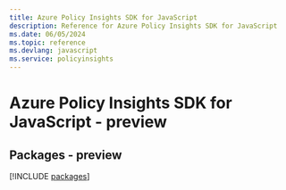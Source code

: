 ```yaml
---
title: Azure Policy Insights SDK for JavaScript
description: Reference for Azure Policy Insights SDK for JavaScript
ms.date: 06/05/2024
ms.topic: reference
ms.devlang: javascript
ms.service: policyinsights
---
```

# Azure Policy Insights SDK for JavaScript - preview
## Packages - preview
[!INCLUDE [packages](policy-insights-index.md)]